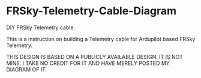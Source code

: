 # FRSky-Telemetry-Cable-Diagram
DIY FRSky Telemetry cable.

This is a instruction on building a Telemetry cable for 
Ardupilot based FRSky Telemetry.

THIS DESIGN IS BASED ON A PUBLICLY AVAILABLE DESIGN. IT IS NOT MINE. 
I TAKE NO CREDIT FOR IT AND HAVE MERELY POSTED MY DIAGRAM OF IT.
